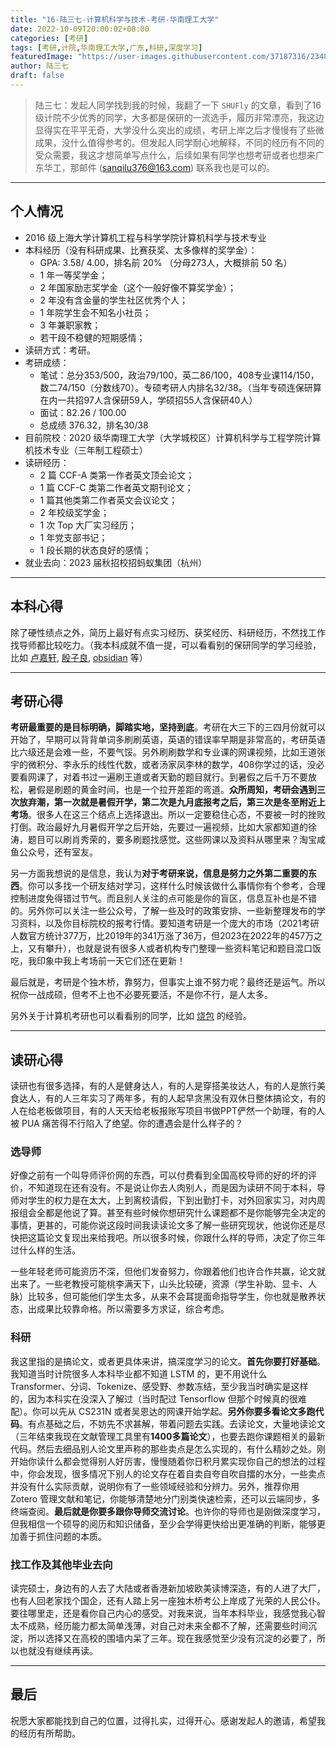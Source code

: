 ```yaml
---
title: "16-陆三七-计算机科学与技术-考研-华南理工大学"
date: 2022-10-09T20:00:02+08:00
categories: [考研]
tags: [考研,计院,华南理工大学,广东,科研,深度学习]
featuredImage: "https://user-images.githubusercontent.com/37187316/234855456-696bbbe2-9917-4713-8619-248b840af65e.jpg"
author: 陆三七
draft: false
---
```


> 陆三七：发起人同学找到我的时候，我翻了一下 `SHUFly` 的文章，看到了16 级计院不少优秀的同学，大多都是保研的一流选手，履历非常漂亮，我这边显得实在平平无奇，大学没什么突出的成绩，考研上岸之后才慢慢有了些微成果，没什么值得参考的。但发起人同学耐心地解释，不同的经历有不同的受众需要，我这才想简单写点什么，后续如果有同学也想考研或者也想来广东华工，那邮件 (sanqilu376@163.com) 联系我也是可以的。

---

## 个人情况


+ 2016 级上海大学计算机工程与科学学院计算机科学与技术专业
+ 本科经历（没有科研成果、比赛获奖、太多像样的奖学金）：
    - GPA: 3.58/ 4.00，排名前 20% （分母273人，大概排前 50 名）
    - 1 年一等奖学金；
    - 2 年国家励志奖学金（这个一般好像不算奖学金）；
    - 2 年没有含金量的学生社区优秀个人；
    - 1 年院学生会不知名小社员；
    - 3 年兼职家教；
    - 若干段不稳健的短期感情；
+ 读研方式：考研。
+ 考研成绩：
    - 笔试：总分353/500，政治79/100，英二86/100，408专业课114/150，数二74/150（分数线70）。专硕考研人内排名32/38。（当年专硕连保研算在内一共招97人含保研59人，学硕招55人含保研40人）
    - 面试：82.26 / 100.00
    - 总成绩 376.32，排名30/38
+ 目前院校：2020 级华南理工大学（大学城校区）计算机科学与工程学院计算机技术专业（三年制工程硕士）
+ 读研经历：
    - 2 篇 CCF-A 类第一作者英文顶会论文；
    - 1 篇 CCF-C 类第二作者英文期刊论文；
    - 1 篇其他类第二作者英文会议论文；
    - 2 年校级奖学金；
    - 1 次 Top 大厂实习经历；
    - 1 年党支部书记；
    - 1 段长期的状态良好的感情；
+ 就业去向：2023 届秋招校招蚂蚁集团（杭州）

---


## 本科心得


除了硬性绩点之外，简历上最好有点实习经历、获奖经历、科研经历，不然找工作找导师都比较吃力。（我本科成就不值一提，可以看看别的保研同学的学习经验，比如 [卢嘉轩](https://shuosc.github.io/fly/posts/16-%E5%8D%A2%E5%98%89%E8%BD%A9-%E8%AE%A1%E7%AE%97%E6%9C%BA%E7%A7%91%E5%AD%A6%E4%B8%8E%E6%8A%80%E6%9C%AF-%E4%BF%9D%E7%A0%94-%E6%B8%85%E5%8D%8E), [殷子良](https://shuosc.github.io/fly/posts/16-%E6%AE%B7%E5%AD%90%E8%89%AF-%E8%AE%A1%E7%AE%97%E6%9C%BA%E7%A7%91%E5%AD%A6%E4%B8%8E%E6%8A%80%E6%9C%AF-%E5%93%88%E5%B7%A5%E6%B7%B1/#%E4%B8%8D%E5%85%B7%E6%9C%89%E5%8F%82%E8%80%83%E4%BB%B7%E5%80%BC), [obsidian](https://shuosc.github.io/fly/posts/16-obsidian-%E8%AE%A1%E7%AE%97%E6%9C%BA%E7%A7%91%E5%AD%A6%E4%B8%8E%E6%8A%80%E6%9C%AF-%E4%B8%8A%E6%B5%B7%E5%A4%A7%E5%AD%A6/) 等）


---


## 考研心得


**考研最重要的是目标明确，脚踏实地，坚持到底**。考研在大三下的三四月份就可以开始了，早期可以背背单词多刷刷英语，英语的错误率早期是非常高的，考研英语比六级还是会难一些，不要气馁。另外刷刷数学和专业课的网课视频，比如王道张宇的微积分、李永乐的线性代数，或者汤家凤李林的数学，408你学过的话，没必要看网课了，对着书过一遍刷王道或者天勤的题目就行。到暑假之后千万不要放松，暑假是刷题的黄金时间，也是一个拉开差距的弯道。**众所周知，考研会遇到三次放弃潮，第一次就是暑假开学，第二次是九月底报考之后，第三次是冬至附近上考场**。很多人在这三个结点上选择退出。所以一定要稳住心态，不要被一时的挫败打倒。政治最好九月暑假开学之后开始，先要过一遍视频，比如大家都知道的徐涛，题目可以刷肖秀荣的，要多刷题找感觉。这些网课以及资料从哪里来？淘宝咸鱼公众号，还有室友。


另一方面我想说的是信息，我认为**对于考研来说，信息是努力之外第二重要的东西**。你可以多找一个研友结对学习，这样什么时候该做什么事情你有个参考，合理控制进度免得错过节气。而且别人关注的点可能是你的盲区，信息互补也是不错的。另外你可以关注一些公众号，了解一些及时的政策安排、一些新整理发布的学习资料，以及你目标院校的报考行情。要知道考研是一个庞大的市场（2021考研人数官方统计377万，比2019年的341万涨了36万，但2023在2022年的457万之上，又有攀升），也就是说有很多人或者机构专门整理一些资料笔记和题目混口饭吃，我印象中我上考场前一天它们还在更新！


最后就是，考研是个独木桥，靠努力，但事实上谁不努力呢？最终还是运气。所以祝你一战成硕，但考不上也不必要死要活，不是你不行，是人太多。

另外关于计算机考研也可以看看别的同学，比如 [烧包](https://shuosc.github.io/fly/posts/16-%E8%AE%A1%E7%AE%97%E6%9C%BA%E7%A7%91%E5%AD%A6%E4%B8%8E%E6%8A%80%E6%9C%AF-%E8%80%83%E7%A0%94-%E5%A4%8D%E6%97%A6/) 的经验。


---


## 读研心得


读研也有很多选择，有的人是健身达人，有的人是穿搭美妆达人，有的人是旅行美食达人，有的人三年实习了两年多，有的人起早贪黑没有双休日整体搞论文，有的人在给老板做项目，有的人天天给老板报账写项目书做PPT俨然一个助理，有的人被 PUA 痛苦得不行陷入了绝望。你的遭遇会是什么样子的？


### 选导师


好像之前有一个叫导师评价网的东西，可以付费看到全国高校导师的好的坏的评价，不知道现在还有没有。不是说让你去人肉别人，而是因为读研不同于本科，导师对学生的权力是在太大，上到离校请假，下到出勤打卡，对外回家实习，对内周报组会全都是他说了算。甚至有些时候你想研究什么课题都不是你能够完全决定的事情，更甚的，可能你说这段时间我读读论文多了解一些研究现状，他说你还是尽快把这篇论文复现出来给我吧。所以很多时候，你跟什么样的导师，决定了你三年过什么样的生活。


一些年轻老师可能资历不深，但他们发奋努力，你跟着他们也许合作共赢，论文就出来了。一些老教授可能桃李满天下，山头比较硬，资源（学生补助、显卡、人脉）比较多，但可能他们学生太多，从来不会耳提面命指导学生，你也就是散养状态，出成果比较靠命格。所以需要多方求证，综合考虑。


### 科研


我这里指的是搞论文，或者更具体来讲，搞深度学习的论文。**首先你要打好基础**。我知道当时计院很多人本科毕业都不知道 LSTM 的，更不用说什么 Transformer、分词、Tokenize、感受野、参数冻结，至少我当时确实是这样的，因为本科实在没深入了解过（当时配过 Tensorflow 但那个时候真的很难配）。你可以先从 CS231N 或者吴恩达的网课开始学起。**另外你要多看论文多跑代码**。有点基础之后，不妨先不求甚解，带着问题去实践。去读论文，大量地读论文（三年结束我现在文献管理工具里有**1400多篇论文**），也要去跑你课题相关的最新代码。然后去细品别人论文里声称的那些卖点是怎么实现的，有什么精妙之处。刚开始你读什么都会觉得别人好厉害，慢慢随着你日积月累实现你自己的想法的过程中，你会发现，很多情况下别人的论文存在着自卖自夸自吹自擂的水分，一些卖点并没有什么实际贡献，说明你有了一些领域经验和分辨力。另外，推荐你用 Zotero 管理文献和笔记，你能够清楚地分门别类快速检索，还可以云端同步，多终端查阅。**最后就是你要多跟你导师交流讨论**。也许你的导师也是刚做深度学习，但我相信一个硕导的阅历和知识储备，至少会学得更快给出更准确的判断，能够更加善于抓住问题的本质。


### 找工作及其他毕业去向


读完硕士，身边有的人去了大陆或者香港新加坡欧美读博深造，有的人进了大厂，也有人回老家找个国企，还有人踏上另一座独木桥考公上岸成了光荣的人民公仆。要往哪里走，还是看你自己内心的感受。对我来说，当年本科毕业，我感觉我心智太不成熟，经历能力都太简单浅薄，对自己对未来全都不了解，还需要些时间沉淀，所以选择又在高校的围墙内呆了三年。现在我感觉至少没有沉淀的必要了，所以也就没有继续再读。


---


## 最后

祝愿大家都能找到自己的位置，过得扎实，过得开心。感谢发起人的邀请，希望我的经历有所帮助。


